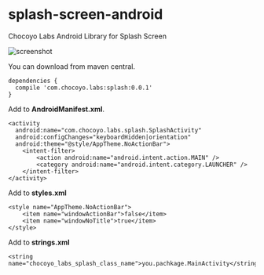 # splash-screen-android
Chocoyo Labs Android Library for Splash Screen

![screenshot](http://i.imgur.com/C2tJyCS.png)

You can download from maven central.

    dependencies {
      compile 'com.chocoyo.labs:splash:0.0.1'
    }

Add to **AndroidManifest.xml**.

    <activity
      android:name="com.chocoyo.labs.splash.SplashActivity"
      android:configChanges="keyboardHidden|orientation"
      android:theme="@style/AppTheme.NoActionBar">
        <intent-filter>
            <action android:name="android.intent.action.MAIN" />
            <category android:name="android.intent.category.LAUNCHER" />
        </intent-filter>
    </activity>

Add to **styles.xml**

    <style name="AppTheme.NoActionBar">
        <item name="windowActionBar">false</item>
        <item name="windowNoTitle">true</item>
    </style>

Add to **strings.xml**

    <string name="chocoyo_labs_splash_class_name">you.pachkage.MainActivity</string>
